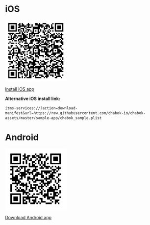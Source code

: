 # iOS

![iOS QRCode](download.png)

[Install iOS app](https://yun.ir/836dbe)


**Alternative iOS install link:**
```
itms-services://?action=download-manifest&url=https://raw.githubusercontent.com/chabok-io/chabok-assets/master/sample-app/chabok_sample.plist
```

# Android

![Android QRCode](android-download.png)

[Download Android app](https://github.com/chabok-io/chabok-assets/raw/master/sample-app/adp.apk)
